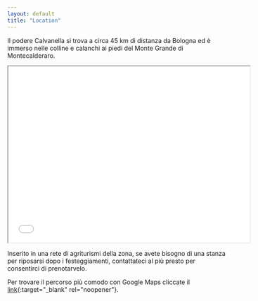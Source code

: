 ```yaml
---
layout: default
title: "Location"
---
```


<p>Il podere Calvanella si trova a circa 45 km di distanza da Bologna ed è immerso nelle colline e calanchi ai piedi del Monte Grande di Montecalderaro.</p>
<center>
  <iframe src="Maps_1.html" width="550" height="400"></iframe>
</center>

<p>Inserito in una rete di agriturismi della zona, se avete bisogno di una stanza per riposarsi dopo i festeggiamenti, contattateci al più presto per consentirci di prenotarvelo.</p>


Per trovare il percorso più comodo con Google Maps cliccate il  
[link](http://www.google.com/maps/dir//Location,+B%26B+Podere+Calvanella,+Via+Calvanella,+7,+40050+San+Clemente+BO/@44.3288217,11.4558067,13z/data=!4m9!4m8!1m0!1m5!1m1!1s0x132b2e597ff5669d:0xb4d40a1e6a6ae75d!2m2!1d11.4821703!2d44.3288641!3e0){:target="_blank" rel="noopener"}.
